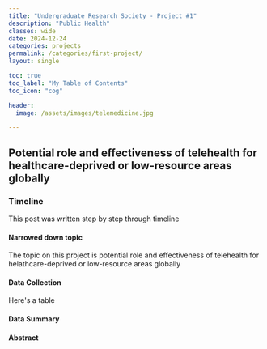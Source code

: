 ```yaml
---
title: "Undergraduate Research Society - Project #1"
description: "Public Health"
classes: wide
date: 2024-12-24
categories: projects
permalink: /categories/first-project/
layout: single

toc: true
toc_label: "My Table of Contents"
toc_icon: "cog"

header:
  image: /assets/images/telemedicine.jpg

---
```


## Potential role and effectiveness of telehealth for healthcare-deprived or low-resource areas globally

### Timeline
This post was written step by step through timeline

#### Narrowed down topic
The topic on this project is potential role and effectiveness of telehealth for helathcare-deprived or low-resource areas globally

#### Data Collection
Here's a table

#### Data Summary 

#### Abstract

